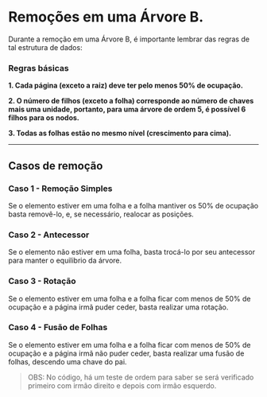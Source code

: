# Remoções em uma Árvore B.

Durante a remoção em uma Árvore B, é importante lembrar das regras de tal estrutura de dados:

### Regras básicas

**1. Cada página (exceto a raiz) deve ter pelo menos 50% de ocupação.**

**2. O número de filhos (exceto a folha) corresponde ao número de chaves mais uma unidade, portanto, para uma árvore de ordem 5, é possível 6 filhos para os nodos.**

**3. Todas as folhas estão no mesmo nível (crescimento para cima).**

---

## Casos de remoção

### Caso 1 - Remoção Simples

Se o elemento estiver em uma folha e a folha mantiver os 50% de ocupação basta removê-lo, e, se necessário, realocar as posições.

### Caso 2 - Antecessor

Se o elemento não estiver em uma folha, basta trocá-lo por seu antecessor para manter o equilibrio da árvore.

### Caso 3 - Rotação

Se o elemento estiver em uma folha e a folha ficar com menos de 50% de ocupação e a página irmã puder ceder, basta realizar uma rotação.

### Caso 4 - Fusão de Folhas

Se o elemento estiver em uma folha e a folha ficar com menos de 50% de ocupação e a página irmã não puder ceder, basta realizar uma fusão de folhas, descendo uma chave do pai.
> OBS: No código, há um teste de ordem para saber se será verificado primeiro com irmão direito e depois com irmão esquerdo.

